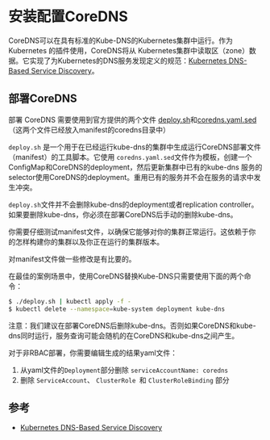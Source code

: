 # 安装配置CoreDNS

CoreDNS可以在具有标准的Kube-DNS的Kubernetes集群中运行。作为Kubernetes 的插件使用，CoreDNS将从
Kubernetes集群中读取区（zone）数据。它实现了为Kubernetes的DNS服务发现定义的规范：[Kubernetes DNS-Based Service Discovery](https://github.com/kubernetes/dns/blob/master/docs/specification.md)。

## 部署CoreDNS

部署 CoreDNS 需要使用到官方提供的两个文件 [deploy.sh](https://github.com/coredns/deployment/blob/master/kubernetes/deploy.sh)和[coredns.yaml.sed](https://github.com/coredns/deployment/blob/master/kubernetes/coredns.yaml.sed)（这两个文件已经放入manifest的coredns目录中）

`deploy.sh` 是一个用于在已经运行kube-dns的集群中生成运行CoreDNS部署文件（manifest）的工具脚本。它使用 `coredns.yaml.sed`文件作为模板，创建一个ConfigMap和CoreDNS的deployment，然后更新集群中已有的kube-dns
服务的selector使用CoreDNS的deployment。重用已有的服务并不会在服务的请求中发生冲突。

`deploy.sh`文件并不会删除kube-dns的deployment或者replication controller。如果要删除kube-dns，你必须在部署CoreDNS后手动的删除kube-dns。

你需要仔细测试manifest文件，以确保它能够对你的集群正常运行。这依赖于你的怎样构建你的集群以及你正在运行的集群版本。

对manifest文件做一些修改是有比要的。

在最佳的案例场景中，使用CoreDNS替换Kube-DNS只需要使用下面的两个命令：

```bash
$ ./deploy.sh | kubectl apply -f -
$ kubectl delete --namespace=kube-system deployment kube-dns
```

注意：我们建议在部署CoreDNS后删除kube-dns。否则如果CoreDNS和kube-dns同时运行，服务查询可能会随机的在CoreDNS和kube-dns之间产生。

对于非RBAC部署，你需要编辑生成的结果yaml文件：
1. 从yaml文件的`Deployment`部分删除 `serviceAccountName: coredns`
2. 删除 `ServiceAccount`、 `ClusterRole `和 `ClusterRoleBinding` 部分

## 参考

- [Kubernetes DNS-Based Service Discovery](https://github.com/kubernetes/dns/blob/master/docs/specification.md)